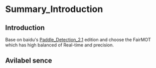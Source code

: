 Summary_Introduction
===

Introduction
---

Base on baidu's [Paddle_Detection_2.1](https://github.com/PaddlePaddle/PaddleDetection) edition and choose the FairMOT which has high balanced of Real-time and precision.

Avilabel sence
---

